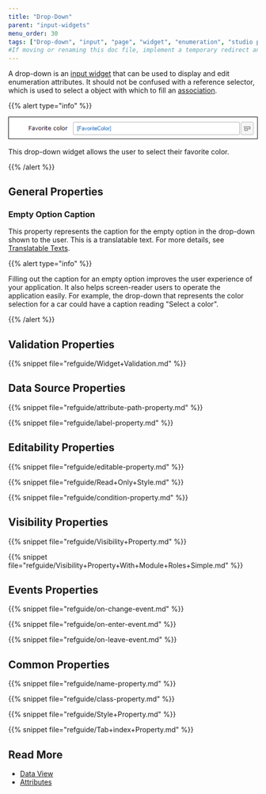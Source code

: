```yaml
---
title: "Drop-Down"
parent: "input-widgets"
menu_order: 30
tags: ["Drop-down", "input", "page", "widget", "enumeration", "studio pro"]
#If moving or renaming this doc file, implement a temporary redirect and let the respective team know they should update the URL in the product. See Mapping to Products for more details.
---
```


A drop-down is an [input widget](input-widgets) that can be used to display and edit enumeration attributes. It should not be confused with a reference selector, which is used to select a object with which to fill an [association](associations).

{{% alert type="info" %}}

 ![](attachments/pages/drop-down.png)

This drop-down widget allows the user to select their favorite color.

{{% /alert %}}

## General Properties

### Empty Option Caption

This property represents the caption for the empty option in the drop-down shown to the user. This is a translatable text. For more details, see [Translatable Texts](translatable-texts).

{{% alert type="info" %}}

Filling out the caption for an empty option improves the user experience of your application. It also helps screen-reader users to operate the application easily. For example, the drop-down that represents the color selection for a car could have a caption reading "Select a color".

{{% /alert %}}

## Validation Properties

{{% snippet file="refguide/Widget+Validation.md" %}}

## Data Source Properties

{{% snippet file="refguide/attribute-path-property.md" %}}

{{% snippet file="refguide/label-property.md" %}}

## Editability Properties

{{% snippet file="refguide/editable-property.md" %}}

{{% snippet file="refguide/Read+Only+Style.md" %}}

{{% snippet file="refguide/condition-property.md" %}}

## Visibility Properties

{{% snippet file="refguide/Visibility+Property.md" %}}

{{% snippet file="refguide/Visibility+Property+With+Module+Roles+Simple.md" %}}

## Events Properties

{{% snippet file="refguide/on-change-event.md" %}}

{{% snippet file="refguide/on-enter-event.md" %}}

{{% snippet file="refguide/on-leave-event.md" %}}

## Common Properties

{{% snippet file="refguide/name-property.md" %}}

{{% snippet file="refguide/class-property.md" %}}

{{% snippet file="refguide/Style+Property.md" %}}

{{% snippet file="refguide/Tab+index+Property.md" %}}

## Read More

*   [Data View](data-view)
*   [Attributes](attributes)
